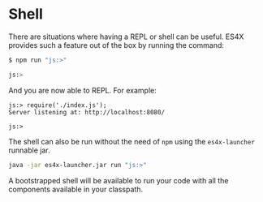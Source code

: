 # Shell

There are situations where having a REPL or shell can be useful. ES4X provides such a feature out of the box by running
the command:

```bash
$ npm run "js:>"

js:>
```

And you are now able to REPL. For example:

```
js:> require('./index.js');
Server listening at: http://localhost:8080/

js:>
```

The shell can also be run without the need of `npm` using the `es4x-launcher` runnable jar.

```bash
java -jar es4x-launcher.jar run "js:>"
```

A bootstrapped shell will be available to run your code with all the components available in your classpath.
